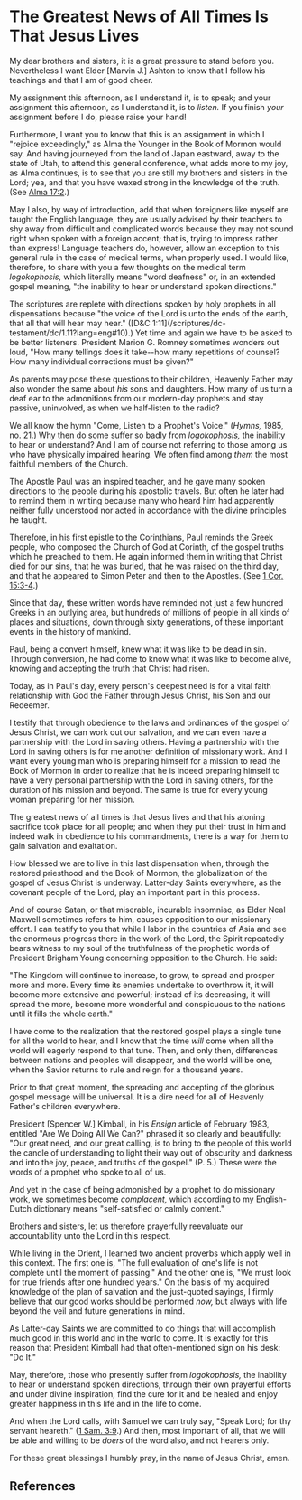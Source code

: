 # The Greatest News of All Times Is That Jesus Lives

My dear brothers and sisters, it is a great pressure to stand before you.
Nevertheless I want Elder [Marvin J.] Ashton to know that I follow his
teachings and that I am of good cheer.

My assignment this afternoon, as I understand it, is to speak; and your
assignment this afternoon, as I understand it, is to _listen._ If you finish
_your_ assignment before I do, please raise your hand!

Furthermore, I want you to know that this is an assignment in which I "rejoice
exceedingly," as Alma the Younger in the Book of Mormon would say. And having
journeyed from the land of Japan eastward, away to the state of Utah, to
attend this general conference, what adds more to my joy, as Alma continues,
is to see that you are still my brothers and sisters in the Lord; yea, and
that you have waxed strong in the knowledge of the truth. (See [Alma
17:2](/scriptures/bofm/alma/17.2?lang=eng#1).)

May I also, by way of introduction, add that when foreigners like myself are
taught the English language, they are usually advised by their teachers to shy
away from difficult and complicated words because they may not sound right
when spoken with a foreign accent; that is, trying to impress rather than
express! Language teachers do, however, allow an exception to this general
rule in the case of medical terms, when properly used. I would like,
therefore, to share with you a few thoughts on the medical term
_logokophosis,_ which literally means "word deafness" or, in an extended
gospel meaning, "the inability to hear or understand spoken directions."

The scriptures are replete with directions spoken by holy prophets in all
dispensations because "the voice of the Lord is unto the ends of the earth,
that all that will hear may hear." ([D&amp;C 1:11](/scriptures/dc-
testament/dc/1.11?lang=eng#10).) Yet time and again we have to be asked to be
better listeners. President Marion G. Romney sometimes wonders out loud, "How
many tellings does it take--how many repetitions of counsel? How many
individual corrections must be given?"

As parents may pose these questions to their children, Heavenly Father may
also wonder the same about _his_ sons and daughters. How many of us turn a
deaf ear to the admonitions from our modern-day prophets and stay passive,
uninvolved, as when we half-listen to the radio?

We all know the hymn "Come, Listen to a Prophet's Voice." (_Hymns,_ 1985, no.
21.) Why then do some suffer so badly from _logokophosis,_ the inability to
hear or understand? And I am of course not referring to those among us who
have physically impaired hearing. We often find among _them_ the most faithful
members of the Church.

The Apostle Paul was an inspired teacher, and he gave many spoken directions
to the people during his apostolic travels. But often he later had to remind
them in writing because many who heard him had apparently neither fully
understood nor acted in accordance with the divine principles he taught.

Therefore, in his first epistle to the Corinthians, Paul reminds the Greek
people, who composed the Church of God at Corinth, of the gospel truths which
he preached to them. He again informed them in writing that Christ died for
our sins, that he was buried, that he was raised on the third day, and that he
appeared to Simon Peter and then to the Apostles. (See [1 Cor.
15:3-4](/scriptures/nt/1-cor/15.3-4?lang=eng#2).)

Since that day, these written words have reminded not just a few hundred
Greeks in an outlying area, but hundreds of millions of people in all kinds of
places and situations, down through sixty generations, of these important
events in the history of mankind.

Paul, being a convert himself, knew what it was like to be dead in sin.
Through conversion, he had come to know what it was like to become alive,
knowing and accepting the truth that Christ had risen.

Today, as in Paul's day, every person's deepest need is for a vital faith
relationship with God the Father through Jesus Christ, his Son and our
Redeemer.

I testify that through obedience to the laws and ordinances of the gospel of
Jesus Christ, we can work out our salvation, and we can even have a
partnership with the Lord in saving others. Having a partnership with the Lord
in saving others is for me another definition of missionary work. And I want
every young man who is preparing himself for a mission to read the Book of
Mormon in order to realize that he is indeed preparing himself to have a very
personal partnership with the Lord in saving others, for the duration of his
mission and beyond. The same is true for every young woman preparing for her
mission.

The greatest news of all times is that Jesus lives and that his atoning
sacrifice took place for all people; and when they put their trust in him and
indeed walk in obedience to his commandments, there is a way for them to gain
salvation and exaltation.

How blessed we are to live in this last dispensation when, through the
restored priesthood and the Book of Mormon, the globalization of the gospel of
Jesus Christ is underway. Latter-day Saints everywhere, as the covenant people
of the Lord, play an important part in this process.

And of course Satan, or that miserable, incurable insomniac, as Elder Neal
Maxwell sometimes refers to him, causes opposition to our missionary effort. I
can testify to you that while I labor in the countries of Asia and see the
enormous progress there in the work of the Lord, the Spirit repeatedly bears
witness to my soul of the truthfulness of the prophetic words of President
Brigham Young concerning opposition to the Church. He said:

"The Kingdom will continue to increase, to grow, to spread and prosper more
and more. Every time its enemies undertake to overthrow it, it will become
more extensive and powerful; instead of its decreasing, it will spread the
more, become more wonderful and conspicuous to the nations until it fills the
whole earth."

I have come to the realization that the restored gospel plays a single tune
for all the world to hear, and I know that the time _will_ come when all the
world will eagerly respond to that tune. Then, and only then, differences
between nations and peoples will disappear, and the world will be one, when
the Savior returns to rule and reign for a thousand years.

Prior to that great moment, the spreading and accepting of the glorious gospel
message will be universal. It is a dire need for all of Heavenly Father's
children everywhere.

President [Spencer W.] Kimball, in his _Ensign_ article of February 1983,
entitled "Are We Doing All We Can?" phrased it so clearly and beautifully:
"Our great need, and our great calling, is to bring to the people of this
world the candle of understanding to light their way out of obscurity and
darkness and into the joy, peace, and truths of the gospel." (P. 5.) These
were the words of a prophet who spoke to all of us.

And yet in the case of being admonished by a prophet to do missionary work, we
sometimes become _complacent,_ which according to my English-Dutch dictionary
means "self-satisfied or calmly content."

Brothers and sisters, let us therefore prayerfully reevaluate our
accountability unto the Lord in this respect.

While living in the Orient, I learned two ancient proverbs which apply well in
this context. The first one is, "The full evaluation of one's life is not
complete until the moment of passing." And the other one is, "We must look for
true friends after one hundred years." On the basis of my acquired knowledge
of the plan of salvation and the just-quoted sayings, I firmly believe that
our good works should be performed _now,_ but always with life beyond the veil
and future generations in mind.

As Latter-day Saints we are committed to do things that will accomplish much
good in this world and in the world to come. It is exactly for this reason
that President Kimball had that often-mentioned sign on his desk: "Do It."

May, therefore, those who presently suffer from _logokophosis,_ the inability
to hear or understand spoken directions, through their own prayerful efforts
and under divine inspiration, find the cure for it and be healed and enjoy
greater happiness in this life and in the life to come.

And when the Lord calls, with Samuel we can truly say, "Speak Lord; for thy
servant heareth." ([1 Sam. 3:9](/scriptures/ot/1-sam/3.9?lang=eng#8).) And
then, most important of all, that we will be able and willing to be _doers_ of
the word also, and not hearers only.

For these great blessings I humbly pray, in the name of Jesus Christ, amen.

## References

